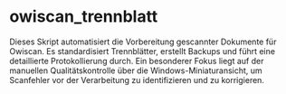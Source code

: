 # owiscan_trennblatt
Dieses Skript automatisiert die Vorbereitung gescannter Dokumente für Owiscan. Es standardisiert Trennblätter, erstellt Backups und führt eine detaillierte Protokollierung durch. Ein besonderer Fokus liegt auf der manuellen Qualitätskontrolle über die Windows-Miniaturansicht, um Scanfehler vor der Verarbeitung zu identifizieren und zu korrigieren.
